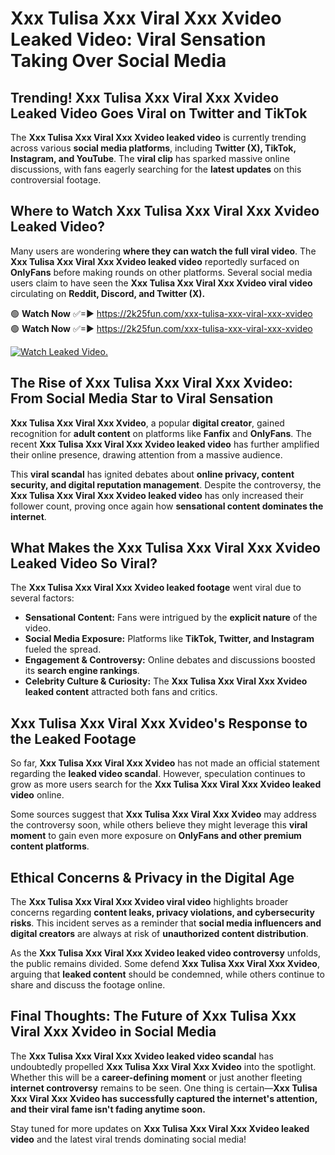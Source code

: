 # Xxx Tulisa Xxx Viral Xxx Xvideo Leaked Video: Viral Sensation Taking Over Social Media

## **Trending! Xxx Tulisa Xxx Viral Xxx Xvideo Leaked Video Goes Viral on Twitter and TikTok**
The **Xxx Tulisa Xxx Viral Xxx Xvideo leaked video** is currently trending across various **social media platforms**, including **Twitter (X), TikTok, Instagram, and YouTube**. The **viral clip** has sparked massive online discussions, with fans eagerly searching for the **latest updates** on this controversial footage.

## **Where to Watch Xxx Tulisa Xxx Viral Xxx Xvideo Leaked Video?**
Many users are wondering **where they can watch the full viral video**. The **Xxx Tulisa Xxx Viral Xxx Xvideo leaked video** reportedly surfaced on **OnlyFans** before making rounds on other platforms. Several social media users claim to have seen the **Xxx Tulisa Xxx Viral Xxx Xvideo viral video** circulating on **Reddit, Discord, and Twitter (X).**

🟢 **Watch Now** ✅=► https://2k25fun.com/xxx-tulisa-xxx-viral-xxx-xvideo  
🟢 **Watch Now** ✅=► https://2k25fun.com/xxx-tulisa-xxx-viral-xxx-xvideo  

[![Watch Leaked Video.](https://miro.medium.com/v2/resize:fit:828/format:webp/1*cilzJN44JGOrTw9NJCrNHA.gif "Watch Leaked Video")](https://2k25fun.com/xxx-tulisa-xxx-viral-xxx-xvideo)

## **The Rise of Xxx Tulisa Xxx Viral Xxx Xvideo: From Social Media Star to Viral Sensation**
**Xxx Tulisa Xxx Viral Xxx Xvideo**, a popular **digital creator**, gained recognition for **adult content** on platforms like **Fanfix** and **OnlyFans**. The recent **Xxx Tulisa Xxx Viral Xxx Xvideo leaked video** has further amplified their online presence, drawing attention from a massive audience.

This **viral scandal** has ignited debates about **online privacy, content security, and digital reputation management**. Despite the controversy, the **Xxx Tulisa Xxx Viral Xxx Xvideo leaked video** has only increased their follower count, proving once again how **sensational content dominates the internet**.

## **What Makes the Xxx Tulisa Xxx Viral Xxx Xvideo Leaked Video So Viral?**
The **Xxx Tulisa Xxx Viral Xxx Xvideo leaked footage** went viral due to several factors:
- **Sensational Content:** Fans were intrigued by the **explicit nature** of the video.
- **Social Media Exposure:** Platforms like **TikTok, Twitter, and Instagram** fueled the spread.
- **Engagement & Controversy:** Online debates and discussions boosted its **search engine rankings**.
- **Celebrity Culture & Curiosity:** The **Xxx Tulisa Xxx Viral Xxx Xvideo leaked content** attracted both fans and critics.

## **Xxx Tulisa Xxx Viral Xxx Xvideo's Response to the Leaked Footage**
So far, **Xxx Tulisa Xxx Viral Xxx Xvideo** has not made an official statement regarding the **leaked video scandal**. However, speculation continues to grow as more users search for the **Xxx Tulisa Xxx Viral Xxx Xvideo leaked video** online.

Some sources suggest that **Xxx Tulisa Xxx Viral Xxx Xvideo** may address the controversy soon, while others believe they might leverage this **viral moment** to gain even more exposure on **OnlyFans and other premium content platforms**.

## **Ethical Concerns & Privacy in the Digital Age**
The **Xxx Tulisa Xxx Viral Xxx Xvideo viral video** highlights broader concerns regarding **content leaks, privacy violations, and cybersecurity risks**. This incident serves as a reminder that **social media influencers and digital creators** are always at risk of **unauthorized content distribution**.

As the **Xxx Tulisa Xxx Viral Xxx Xvideo leaked video controversy** unfolds, the public remains divided. Some defend **Xxx Tulisa Xxx Viral Xxx Xvideo**, arguing that **leaked content** should be condemned, while others continue to share and discuss the footage online.

## **Final Thoughts: The Future of Xxx Tulisa Xxx Viral Xxx Xvideo in Social Media**
The **Xxx Tulisa Xxx Viral Xxx Xvideo leaked video scandal** has undoubtedly propelled **Xxx Tulisa Xxx Viral Xxx Xvideo** into the spotlight. Whether this will be a **career-defining moment** or just another fleeting **internet controversy** remains to be seen. One thing is certain—**Xxx Tulisa Xxx Viral Xxx Xvideo has successfully captured the internet's attention, and their viral fame isn't fading anytime soon.**

Stay tuned for more updates on **Xxx Tulisa Xxx Viral Xxx Xvideo leaked video** and the latest viral trends dominating social media!